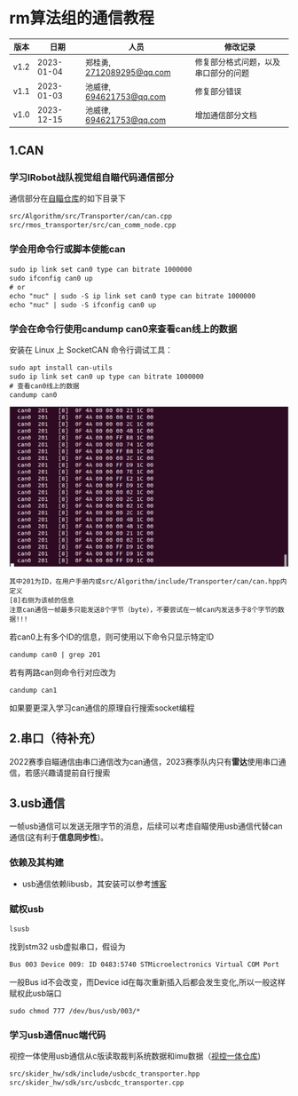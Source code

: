 
# rm算法组的通信教程


| 版本 | 日期       | 人员                     | 修改记录                                                     |
| ---- | ---------- | ---------------------- | ------------------------------------------------------------ |
| v1.2 | 2023-01-04 | 郑桂勇, 2712089295@qq.com  |  修复部分格式问题，以及串口部分的问题        |
| v1.1 | 2023-01-03 | 池威律, 694621753@qq.com  |  修复部分错误        |
| v1.0 | 2023-12-15 | 池威律, 694621753@qq.com  |  增加通信部分文档        |

## 1.CAN

### 学习IRobot战队视觉组自瞄代码通信部分

通信部分在[自瞄仓库](https://github.com/IRobot-Algorithm/Infantry)的如下目录下
``` 
src/Algorithm/src/Transporter/can/can.cpp
src/rmos_transporter/src/can_comm_node.cpp
```



### 学会用命令行或脚本使能can

``` 
sudo ip link set can0 type can bitrate 1000000
sudo ifconfig can0 up
# or
echo "nuc" | sudo -S ip link set can0 type can bitrate 1000000
echo "nuc" | sudo -S ifconfig can0 up
```



### 学会在命令行使用candump can0来查看can线上的数据

安装在 Linux 上 SocketCAN 命令行调试工具：

``` 
sudo apt install can-utils
sudo ip link set can0 up type can bitrate 1000000
# 查看can0线上的数据
candump can0
```

![candump](imgs/candump.png)

``` 
其中201为ID，在用户手册内或src/Algorithm/include/Transporter/can/can.hpp内定义
[8]右侧为该帧的信息
注意can通信一帧最多只能发送8个字节（byte），不要尝试在一帧can内发送多于8个字节的数据!!!
```

若can0上有多个ID的信息，则可使用以下命令只显示特定ID

``` 
candump can0 | grep 201
```



若有两路can则命令行对应改为

``` 
candump can1
```



如果要更深入学习can通信的原理自行搜索socket编程



## 2.串口（待补充）

2022赛季自瞄通信由串口通信改为can通信，2023赛季队内只有**雷达**使用串口通信，若感兴趣请提前自行搜索



## 3.usb通信

一帧usb通信可以发送无限字节的消息，后续可以考虑自瞄使用usb通信代替can通信(这有利于**信息同步性**)。



### 依赖及其构建

- usb通信依赖libusb，其安装可以参考[博客](https://blog.csdn.net/jiacong_wang/article/details/106720863?spm=1001.2014.3001.5502)




### 赋权usb

``` 
lsusb
```

找到stm32 usb虚拟串口，假设为

``` 
Bus 003 Device 009: ID 0483:5740 STMicroelectronics Virtual COM Port
```

一般Bus id不会改变，而Device id在每次重新插入后都会发生变化,所以一般这样赋权此usb端口

```
sudo chmod 777 /dev/bus/usb/003/*
```



### 学习usb通信nuc端代码

视控一体使用usb通信从c版读取裁判系统数据和imu数据（[视控一体仓库](https://github.com/IRobot-Algorithm/Vision_Control))

``` 
src/skider_hw/sdk/include/usbcdc_transporter.hpp
src/skider_hw/sdk/src/usbcdc_transporter.cpp
```

